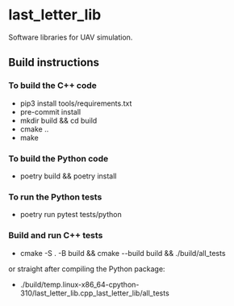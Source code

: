 # last_letter_lib

Software libraries for UAV simulation.

## Build instructions

### To build the C++ code

- pip3 install tools/requirements.txt
- pre-commit install
- mkdir build && cd build
- cmake ..
- make

### To build the Python code

<!-- Build the C++/Python bindings with Pybind11 -->

- poetry build && poetry install

### To run the Python tests

- poetry run pytest tests/python

### Build and run C++ tests

- cmake -S . -B build && cmake --build build && ./build/all_tests

or straight after compiling the Python package:

- ./build/temp.linux-x86_64-cpython-310/last_letter_lib.cpp_last_letter_lib/all_tests
